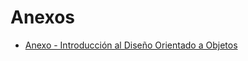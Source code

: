 # Anexos
* [Anexo - Introducción al Diseño Orientado a Objetos
](introduccion.md#Introducción-al-Diseño-Orientado-a-Objetos)